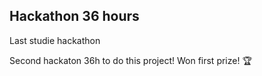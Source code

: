 ##  Hackathon 36 hours
Last studie hackathon 

Second hackaton 36h to do this project! Won first prize! 🏆
